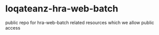 # loqateanz-hra-web-batch
public repo for hra-web-batch related resources which we allow public access
